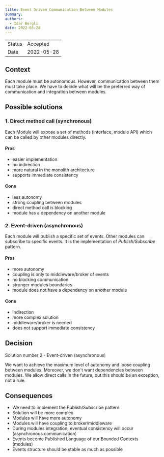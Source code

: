 ```yaml
---
title: Event Driven Communication Between Modules
summary:
authors:
  - Idar Bergli
date: 2022-05-28
---
```


|        |            |
|--------|------------|
| Status | Accepted   |
| Date   | 2022-05-28 |

## Context

Each module must be autonomous. However, communication between them must take place. We have to decide what will be the preferred way of communication and integration between modules.

## Possible solutions

### 1. Direct method call (synchronous)

Each Module will expose a set of methods (interface, module API) which can be called by other modules directly.

#### Pros

- easier implementation
- no indirection
- more natural in the monolith architecture
- supports immediate consistency

#### Cons

- less autonomy
- strong coupling between modules
- direct method call is blocking
- module has a dependency on another module

### 2. Event-driven (asynchronous)

Each module will publish a specific set of events. Other modules can subscribe to specific events. It is the implementation of _Publish/Subscribe_ pattern.

#### Pros

- more autonomy
- coupling is only to middleware/broker of events
- no blocking communication
- stronger modules boundaries
- module does not have a dependency on another module

#### Cons

- indirection
- more complex solution
- middleware/broker is needed
- does not support immediate consistency

## Decision

Solution number 2 - Event-driven (asynchronous)</br>

We want to achieve the maximum level of autonomy and loose coupling between modules. Moreover, we don't want dependencies between modules.
We allow direct calls in the future, but this should be an exception, not a rule.

## Consequences

- We need to implement the Publish/Subscribe pattern
- Solution will be more complex
- Modules will have more autonomy
- Modules will have coupling to broker/middleware
- During modules integration, eventual consistency will occur (asynchronous communication)
- Events become Published Language of our Bounded Contexts (modules)
- Events structure should be stable as much as possible
